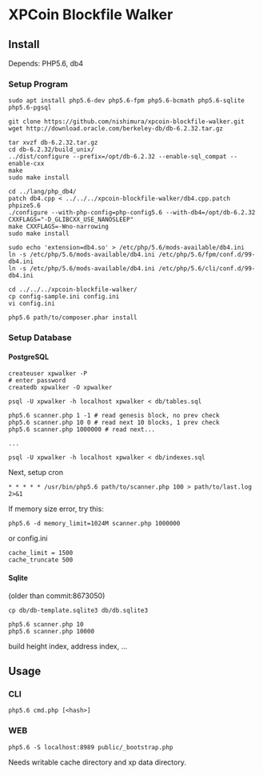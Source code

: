 XPCoin Blockfile Walker
===========


## Install

Depends: PHP5.6, db4

### Setup Program

```
sudo apt install php5.6-dev php5.6-fpm php5.6-bcmath php5.6-sqlite php5.6-pgsql

git clone https://github.com/nishimura/xpcoin-blockfile-walker.git
wget http://download.oracle.com/berkeley-db/db-6.2.32.tar.gz

tar xvzf db-6.2.32.tar.gz
cd db-6.2.32/build_unix/
../dist/configure --prefix=/opt/db-6.2.32 --enable-sql_compat --enable-cxx
make
sudo make install

cd ../lang/php_db4/
patch db4.cpp < ../../../xpcoin-blockfile-walker/db4.cpp.patch 
phpize5.6
./configure --with-php-config=php-config5.6 --with-db4=/opt/db-6.2.32 CXXFLAGS="-D_GLIBCXX_USE_NANOSLEEP"
make CXXFLAGS=-Wno-narrowing
sudo make install

sudo echo 'extension=db4.so' > /etc/php/5.6/mods-available/db4.ini
ln -s /etc/php/5.6/mods-available/db4.ini /etc/php/5.6/fpm/conf.d/99-db4.ini
ln -s /etc/php/5.6/mods-available/db4.ini /etc/php/5.6/cli/conf.d/99-db4.ini

cd ../../../xpcoin-blockfile-walker/
cp config-sample.ini config.ini
vi config.ini

php5.6 path/to/composer.phar install

```

### Setup Database

#### PostgreSQL

```
createuser xpwalker -P
# enter password
createdb xpwalker -O xpwalker

psql -U xpwalker -h localhost xpwalker < db/tables.sql

php5.6 scanner.php 1 -1 # read genesis block, no prev check
php5.6 scanner.php 10 0 # read next 10 blocks, 1 prev check
php5.6 scanner.php 1000000 # read next...

...

psql -U xpwalker -h localhost xpwalker < db/indexes.sql

```

Next, setup cron

```
* * * * * /usr/bin/php5.6 path/to/scanner.php 100 > path/to/last.log 2>&1
```


If memory size error, try this:

```
php5.6 -d memory_limit=1024M scanner.php 1000000
```

or config.ini

```
cache_limit = 1500
cache_truncate 500
```


#### Sqlite

(older than commit:8673050)

```
cp db/db-template.sqlite3 db/db.sqlite3

php5.6 scanner.php 10
php5.6 scanner.php 10000
```

build height index, address index, ...


## Usage

### CLI

```
php5.6 cmd.php [<hash>]
```

### WEB

```
php5.6 -S localhost:8989 public/_bootstrap.php 
```

Needs writable cache directory and xp data directory.

